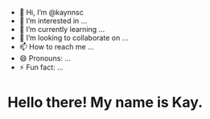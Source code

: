 - 👋 Hi, I’m @kaynnsc
- 👀 I’m interested in ...
- 🌱 I’m currently learning ...
- 💞️ I’m looking to collaborate on ...
- 📫 How to reach me ...
- 😄 Pronouns: ...
- ⚡ Fun fact: ...

<h1>Hello there! My name is Kay.</h1>
<!---
kaynnsc/kaynnsc is a ✨ special ✨ repository because its `README.md` (this file) appears on your GitHub profile.
You can click the Preview link to take a look at your changes.
--->
